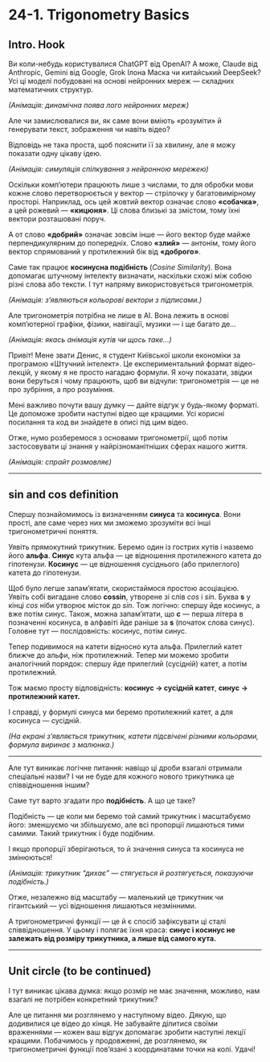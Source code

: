 # 24-1. Trigonometry Basics

## Intro. Hook

Ви коли-небудь користувалися ChatGPT від OpenAI? А може, Claude від Anthropic, Gemini від Google, Grok Ілона Маска чи китайський DeepSeek?
Усі ці моделі побудовані на основі нейронних мереж — складних математичних структур.

_(Анімація: динамічна поява лого нейронних мереж)_

Але чи замислювалися ви, як саме вони вміють «розуміти» й генерувати текст, зображення чи навіть відео?

Відповідь не така проста, щоб пояснити її за хвилину, але я можу показати одну цікаву ідею.

_(Анімація: симуляція спілкування з нейронною мережею)_

Оскільки комп’ютери працюють лише з числами, то для обробки мови кожне слово перетворюється у вектор — стрілочку у багатовимірному просторі.
Наприклад, ось цей жовтий вектор означає слово **«собачка»**, а цей рожевий — **«кицюня»**.
Ці слова близькі за змістом, тому їхні вектори розташовані поруч.

А от слово **«добрий»** означає зовсім інше — його вектор буде майже перпендикулярним до попередніх.
Слово **«злий»** — антонім, тому його вектор спрямований у протилежний бік від **«доброго»**.

Саме так працює **косинусна подібність** (_Cosine Similarity_).
Вона допомагає штучному інтелекту визначати, наскільки схожі між собою різні слова або тексти. І тут напряму використовується тригонометрія.

_(Анімація: з’являються кольорові вектори з підписами.)_

Але тригонометрія потрібна не лише в AI. Вона лежить в основі комп’ютерної графіки, фізики, навігації, музики — і ще багато де...

_(Анімація: якась анімація кутів чи щось таке...)_

Привіт! Мене звати Денис, я студент Київської школи економіки за програмою «Штучний інтелект».
Це експериментальний формат відео-лекцій, у якому я не просто нагадаю формули. Я хочу показати, звідки вони беруться і чому працюють, щоб ви відчули: тригонометрія — це не про зубріння, а про розуміння.

Мені важливо почути вашу думку — дайте відгук у будь-якому форматі. Це допоможе зробити наступні відео ще кращими.
Усі корисні посилання та код ви знайдете в описі під цим відео.

Отже, нумо розберемося з основами тригонометрії, щоб потім застосовувати ці знання у найрізноманітніших сферах нашого життя.

_(Анімація: спрайт розмовляє)_

---

## sin and cos definition

Спершу познайомимось із визначенням **синуса** та **косинуса**.
Вони прості, але саме через них ми зможемо зрозуміти всі інші тригонометричні поняття.

Уявіть прямокутний трикутник.
Беремо один із гострих кутів і назвемо його **альфа**.
**Синус** кута альфа — це відношення протилежного катета до гіпотенузи.
**Косинус** — це відношення сусіднього (або прилеглого) катета до гіпотенузи.

Щоб було легше запам’ятати, скористаймося простою асоціацією.
Уявіть собі вигадане слово **cossin**, утворене зі слів _cos_ і _sin_.
Буква **s** у кінці _cos_ ніби утворює місток до _sin_.
Тож логічно: спершу йде косинус, а вже потім синус.
Також, можна запам’ятати, що **c** — перша літера в позначенні косинуса, в алфавіті йде раніше за **s** (початок слова синус).
Головне тут — послідовність: косинус, потім синус.

Тепер подивимося на катети відносно кута альфа.
Прилеглий катет ближче до альфи, ніж протилежний.
Тепер ми можемо зробити аналогічний порядок:
спершу йде прилеглий (сусідній) катет, а потім протилежний.

Тож маємо просту відповідність:
**косинус → сусідній катет**,
**синус → протилежний катет.**

І справді, у формулі синуса ми беремо протилежний катет,
а для косинуса — сусідній.

_(На екрані з’являється трикутник, катети підсвічені різними кольорами, формула виринає з малюнка.)_

---

Але тут виникає логічне питання:
навіщо ці дроби взагалі отримали спеціальні назви?
І чи не буде для кожного нового трикутника це співвідношення іншим?

Саме тут варто згадати про **подібність**.
А що це таке?

Подібність — це коли ми беремо той самий трикутник і масштабуємо його:
зменшуємо чи збільшуємо, але всі пропорції лишаються тими самими.
Такий трикутник і буде подібним.

І якщо пропорції зберігаються,
то й значення синуса та косинуса не змінюються!

_(Анімація: трикутник “дихає” — стягується й розтягується, показуючи подібність.)_

Отже, незалежно від масштабу — маленький це трикутник чи гігантський —
усі відношення лишаються незмінними.

А тригонометричні функції — це й є спосіб зафіксувати ці сталі співвідношення.
У цьому і полягає їхня краса:
**синус і косинус не залежать від розміру трикутника, а лише від самого кута.**

---

## Unit circle (to be continued)

І тут виникає цікава думка:
якщо розмір не має значення,
можливо, нам взагалі не потрібен конкретний трикутник?

Але це питання ми розглянемо у наступному відео.
Дякую, що додивилися це відео до кінця.
Не забувайте ділитися своїми враженнями — кожен ваш відгук допомагає зробити наступні лекції кращими.
Побачимось у продовженні, де розглянемо, як тригонометричні функції пов’язані з координатами точки на колі.
Удачі!
